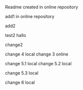 Readme created in online repository  

add1 in online repository  

add2  

test2
hallo

change2

change 4 local
change 3 online

change 5.1 local
change 5.2 local

change 5.3 local

change 6 local
